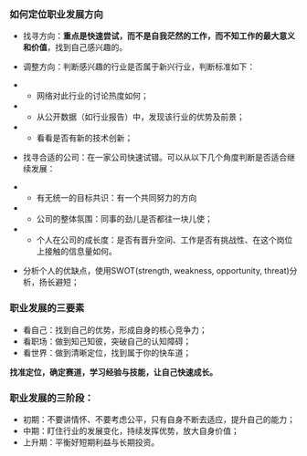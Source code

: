 ### 如何定位职业发展方向
- 找寻方向：**重点是快速尝试，而不是自我茫然的工作，而不知工作的最大意义和价值**，找到自己感兴趣的。
- 调整方向：判断感兴趣的行业是否属于新兴行业，判断标准如下：
- - 网络对此行业的讨论热度如何；
- - 从公开数据（如行业报告）中，发现该行业的优势及前景；
- - 看看是否有新的技术创新；

- 找寻合适的公司：在一家公司快速试错。可以从以下几个角度判断是否适合继续发展：
- - 有无统一的目标共识：有一个共同努力的方向
- - 公司的整体氛围：同事的劲儿是否都往一块儿使；
- - 个人在公司的成长度：是否有晋升空间、工作是否有挑战性、在这个岗位上接触的信息量如何。

- 分析个人的优缺点，使用SWOT(strength, weakness, opportunity, threat)分析，扬长避短；

### 职业发展的三要素
- 看自己：找到自己的优势，形成自身的核心竞争力；
- 看职场：做到知己知彼，突破自己的认知障碍；
- 看世界：做到清晰定位，找到属于你的快车道；

**找准定位，确定赛道，学习经验与技能，让自己快速成长。**

### 职业发展的三阶段：
- 初期：不要讲情怀、不要考虑公平，只有自身不断去适应，提升自己的能力；
- 中期：盯住行业的发展变化，持续发挥优势，放大自身价值；
- 上升期：平衡好短期利益与长期投资。
